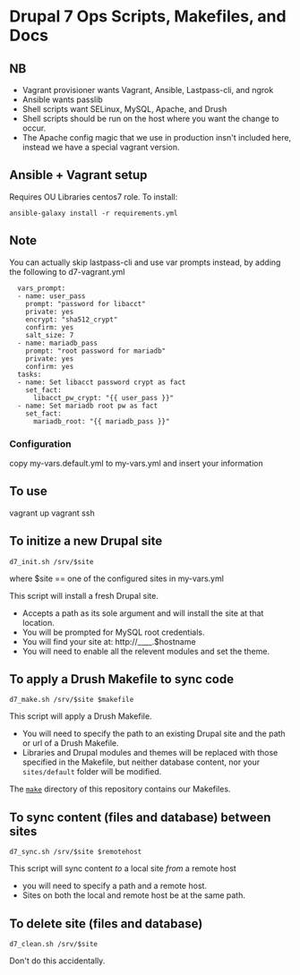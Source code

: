 # Drupal 7 Ops Scripts, Makefiles, and Docs

## NB
* Vagrant provisioner wants Vagrant, Ansible, Lastpass-cli, and ngrok
* Ansible wants passlib
* Shell scripts want SELinux, MySQL, Apache, and Drush
* Shell scripts should be run on the host where you want the change to occur.
* The Apache config magic that we use in production insn't included here, instead we have a special vagrant version.


## Ansible + Vagrant setup
Requires OU Libraries centos7 role. To install:
```
ansible-galaxy install -r requirements.yml
```

## Note
You can actually skip lastpass-cli and use var prompts instead, by adding the following to d7-vagrant.yml
```
  vars_prompt:
  - name: user_pass
    prompt: "password for libacct"
    private: yes
    encrypt: "sha512_crypt"
    confirm: yes
    salt_size: 7
  - name: mariadb_pass
    prompt: "root password for mariadb"
    private: yes
    confirm: yes
  tasks:
  - name: Set libacct password crypt as fact
    set_fact:
      libacct_pw_crypt: "{{ user_pass }}"
  - name: Set mariadb root pw as fact
    set_fact:
      mariadb_root: "{{ mariadb_pass }}"
```

### Configuration
copy my-vars.default.yml to my-vars.yml and insert your information


## To use
vagrant up
vagrant ssh

## To initize a new Drupal site

```
d7_init.sh /srv/$site
```

where $site == one of the configured sites in my-vars.yml

This script will install a fresh Drupal site.
* Accepts a path as its sole argument and will install the site at that location. 
* You will be prompted for MySQL root credentials.
* You will find your site at: http://____.$hostname
* You will need to enable all the relevent modules and set the theme.

## To apply a Drush Makefile to sync code

```
d7_make.sh /srv/$site $makefile
```
This script will apply a Drush Makefile.
* You will need to specify the path to an existing Drupal site and the path or url of a Drush Makefile.
* Libraries and Drupal modules and themes will be replaced with those specified in the Makefile, but neither database content, nor your `sites/default` folder will be modified.

The [`make`](./make) directory of this repository contains our Makefiles. 




## To sync content (files and database) between sites

```
d7_sync.sh /srv/$site $remotehost
```

This script will sync content *to* a local site *from* a remote host
* you will need to specify a path and a remote host. 
* Sites on both the local and remote host be at the same path. 


## To delete site (files and database)

```
d7_clean.sh /srv/$site
```

Don't do this accidentally.
